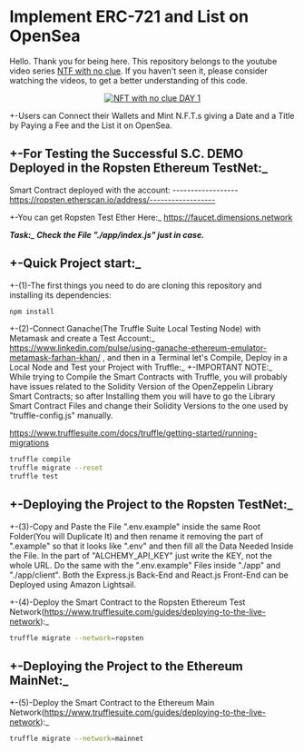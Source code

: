 # Implement ERC-721 and List on OpenSea

Hello. Thank you for being here. This repository belongs to the youtube video series [NTF with no clue](https://www.youtube.com/watch?v=GAFh2Z5VtgM&list=PLuZkwckxno0o7_GZoOBp2gnX5DfakVcxy).
If you haven't seen it, please consider watching the videos, to get a better understanding of this code.


<p align="center">
  <a href="https://www.youtube.com/watch?v=GAFh2Z5VtgM&list=PLuZkwckxno0o7_GZoOBp2gnX5DfakVcxy" target="_blank">
    <img src="http://i3.ytimg.com/vi/GAFh2Z5VtgM/hqdefault.jpg" alt="NFT with no clue DAY 1">
  </a>
</p>

+-Users can Connect their Wallets and Mint N.F.T.s giving a Date and a Title by Paying a Fee and the List it on OpenSea.

## +-For Testing the Successful S.C. DEMO Deployed in the Ropsten Ethereum TestNet:\_
Smart Contract deployed with the account: ------------------
https://ropsten.etherscan.io/address/------------------

+-You can get Ropsten Test Ether Here:\_
https://faucet.dimensions.network

***Task:_ Check the File "./app/index.js" just in case.***

## +-Quick Project start:\_

+-(1)-The first things you need to do are cloning this repository and installing its
dependencies:

```sh
npm install
```

+-(2)-Connect Ganache(The Truffle Suite Local Testing Node) with Metamask and create a Test Account:_
https://www.linkedin.com/pulse/using-ganache-ethereum-emulator-metamask-farhan-khan/
, and then in a Terminal let's Compile, Deploy in a Local Node and Test your Project with Truffle:\_
+-IMPORTANT NOTE:_ While trying to Compile the Smart Contracts with Truffle, you will probably have issues related to the Solidity Version of the OpenZeppelin Library Smart Contracts; so after Installing them you will have to go the Library Smart Contract Files and change their Solidity Versions to the one used by "truffle-config.js" manually.

https://www.trufflesuite.com/docs/truffle/getting-started/running-migrations

```sh
truffle compile
truffle migrate --reset
truffle test
```

## +-Deploying the Project to the Ropsten TestNet:_

+-(3)-Copy and Paste the File ".env.example" inside the same Root Folder(You will Duplicate It) and then rename it removing the part of ".example" so that it looks like ".env" and then fill all the Data Needed Inside the File. In the part of "ALCHEMY_API_KEY" just write the KEY, not the whole URL. Do the same with the ".env.example" Files inside "./app" and "./app/client". Both the Express.js Back-End and React.js Front-End can be Deployed using Amazon Lightsail.

+-(4)-Deploy the Smart Contract to the Ropsten Ethereum Test Network(https://www.trufflesuite.com/guides/deploying-to-the-live-network):\_

```sh
truffle migrate --network=ropsten
```

## +-Deploying the Project to the Ethereum MainNet:_

+-(5)-Deploy the Smart Contract to the Ethereum Main Network(https://www.trufflesuite.com/guides/deploying-to-the-live-network):\_

```sh
truffle migrate --network=mainnet
```
